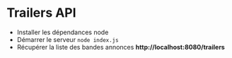 # Trailers API

- Installer les dépendances node
- Démarrer le serveur `node index.js`
- Récupérer la liste des bandes annonces **http://localhost:8080/trailers**